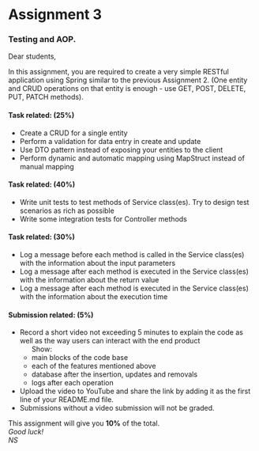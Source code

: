 <h1> Assignment 3 </h1>
<h3> Testing and AOP. </h3>

Dear students, <br />

In this assignment, you are required to create a very simple RESTful application using Spring similar to the previous
Assignment 2. (One entity and CRUD operations on that entity is enough - use GET, POST, DELETE,  PUT, PATCH methods). 

<h4> Task related: (25%)</h4>
<ul>
    <li> Create a CRUD for a single entity</li>
    <li> Perform a validation for data entry in create and update</li>
    <li> Use DTO pattern instead of exposing your entities to the client</li>
    <li> Perform dynamic and automatic mapping using MapStruct instead of manual mapping</li>
</ul>

<h4> Task related: (40%)</h4>
<ul>
    <li> Write unit tests to test methods of Service class(es). Try to design test scenarios as rich as possible</li>
    <li> Write some integration tests for Controller methods</li>
</ul>

<h4> Task related: (30%)</h4>
<ul>
    <li> Log a message before each method is called in the Service class(es) with the information about the input parameters</li>
    <li> Log a message after each method is executed in the Service class(es) with the information about the return value</li>
    <li> Log a message after each method is executed in the Service class(es) with the information about the execution time</li>
</ul>

<h4> Submission related: (5%)</h4>
<ul>
    <li> Record a short video not exceeding 5 minutes to explain the code
        as well as the way users can interact with the end product
        <ul>Show:
            <li> main blocks of the code base</li>
            <li> each of the features mentioned above</li>
            <li> database after the insertion, updates and removals</li>
            <li> logs after each operation</li>
        </ul>
    </li>
    <li> Upload the video to YouTube and share the link by adding it as the first line of your README.md file.</li>
    <li> Submissions without a video submission will not be graded.</li>
</ul>

This assignment will give you <strong>10%</strong> of the total. <br />
<em> Good luck! </em> <br />
<em> NS </em>
